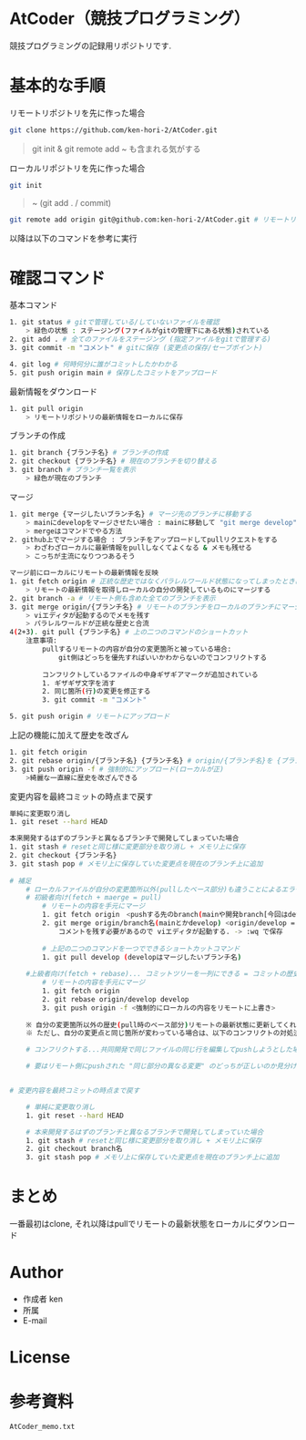 # AtCoder（競技プログラミング）
競技プログラミングの記録用リポジトリです.

# 基本的な手順
<!-- # リモートリポジトリを先に作った場合
<github上でリポジトリ作成 & url取得>
```bash
git clone https://github.com/ken-hori-2/AtCoder.git
```
git init & git remote add ~ も含まれる気がする
# ローカルリポジトリを先に作った場合
```bash
git init
```
~
```bash
git remote add origin git@github.com:ken-hori-2/AtCoder.git # リモートリポジトリをoriginに設定
```

# 以降は以下のコマンドを参考に実行 -->

リモートリポジトリを先に作った場合
```bash
git clone https://github.com/ken-hori-2/AtCoder.git
```
 > git init & git remote add ~ も含まれる気がする

ローカルリポジトリを先に作った場合
```bash
git init
```
 > ~ (git add . / commit)
```bash
git remote add origin git@github.com:ken-hori-2/AtCoder.git # リモートリポジトリをoriginに設定
```
    
以降は以下のコマンドを参考に実行

<!-- # Features

"hoge"のセールスポイントや差別化などを説明する -->

<!-- # Requirement

* git version 2.39.3 (Apple Git-145)
* Python 3.8.8

# Installation

Requirementで列挙したライブラリなどのインストール方法を説明する

```bash
pip install huga_package
``` -->

<!-- # Usage

```bash
git clone https://github.com/ken-hori-2/AtCoder.git
cd AtCoder
``` -->

<!-- # Note -->

# 確認コマンド
<!-- <基本コマンド>
git status # gitで管理している/していないファイルを確認
    > 緑色の状態 : ステージング(ファイルがgitの管理下にある状態)されている
git add . # 全てのファイルをステージング (指定ファイルをgitで管理する)
git commit -m "コメント" # gitに保存 (変更点の保存/セーブポイント)

git log # 何時何分に誰がコミットしたかわかる
git push origin main # 保存したコミットをアップロード

<最新情報をダウンロード>
git pull origin # リモートリポジトリの最新情報をローカルに保存

<ブランチの作成>
git branch {ブランチ名} # ブランチの作成
git checkout {ブランチ名} # 現在のブランチを切り替える
git branch # ブランチ一覧を表示
    > 緑色が現在のブランチ

<マージ>
git merge {マージしたいブランチ名} # マージ先のブランチに移動する
    > mainにdevelopをマージさせたい場合 : mainに移動して "git merge develop"
    > mergeはコマンドでやる方法
github上でマージする場合 : ブランチをアップロードしてpullリクエストをする
    > わざわざローカルに最新情報をpullしなくてよくなる & メモも残せる
    > こっちが主流になりつつあるそう

<マージ前にローカルにリモートの最新情報を反映>
git fetch origin # 正統な歴史ではなくパラレルワールド状態になってしまったときに行う
    > リモートの最新情報を取得しローカルの自分の開発しているものにマージする
git branch -a # リモート側も含めた全てのブランチを表示
git merge origin/{ブランチ名} # リモートのブランチをローカルのブランチにマージ
    > viエディタが起動するのでメモを残す
    > パラレルワールドが正統な歴史と合流
> git pull {ブランチ名} # 上の二つのコマンドのショートカット
    注意事項:
        pullするリモートの内容が自分の変更箇所と被っている場合:
            git側はどっちを優先すればいいかわからないのでコンフリクトする
        
        コンフリクトしているファイルの中身ギザギアマークが追加されている
        1. ギザギザ文字を消す
        2. 同じ箇所(行)の変更を修正する
        3. git commit -m "コメント"

git push origin # リモートにアップロード

<上記の機能に加えて歴史を改ざん>
git fetch origin
git rebase origin/{ブランチ名} {ブランチ名} # origin/{ブランチ名}を {ブランチ名}にリベースする
git push origin -f # 強制的にアップロード(ローカルが正)
    >綺麗な一直線に歴史を改ざんできる


<変更内容を最終コミットの時点まで戻す> -->
基本コマンド
```bash
1. git status # gitで管理している/していないファイルを確認
    > 緑色の状態 : ステージング(ファイルがgitの管理下にある状態)されている
2. git add . # 全てのファイルをステージング (指定ファイルをgitで管理する)
3. git commit -m "コメント" # gitに保存 (変更点の保存/セーブポイント)

4. git log # 何時何分に誰がコミットしたかわかる
5. git push origin main # 保存したコミットをアップロード
```

最新情報をダウンロード
```bash
1. git pull origin
    > リモートリポジトリの最新情報をローカルに保存
```


ブランチの作成
```bash
1. git branch {ブランチ名} # ブランチの作成
2. git checkout {ブランチ名} # 現在のブランチを切り替える
3. git branch # ブランチ一覧を表示
    > 緑色が現在のブランチ
```

マージ
```bash
1. git merge {マージしたいブランチ名} # マージ先のブランチに移動する
    > mainにdevelopをマージさせたい場合 : mainに移動して "git merge develop"
    > mergeはコマンドでやる方法
2. github上でマージする場合 : ブランチをアップロードしてpullリクエストをする
    > わざわざローカルに最新情報をpullしなくてよくなる & メモも残せる
    > こっちが主流になりつつあるそう

マージ前にローカルにリモートの最新情報を反映
1. git fetch origin # 正統な歴史ではなくパラレルワールド状態になってしまったときに行う
    > リモートの最新情報を取得しローカルの自分の開発しているものにマージする
2. git branch -a # リモート側も含めた全てのブランチを表示
3. git merge origin/{ブランチ名} # リモートのブランチをローカルのブランチにマージ
    > viエディタが起動するのでメモを残す
    > パラレルワールドが正統な歴史と合流
4(2+3). git pull {ブランチ名} # 上の二つのコマンドのショートカット
    注意事項:
        pullするリモートの内容が自分の変更箇所と被っている場合:
            git側はどっちを優先すればいいかわからないのでコンフリクトする
        
        コンフリクトしているファイルの中身ギザギアマークが追加されている
        1. ギザギザ文字を消す
        2. 同じ箇所(行)の変更を修正する
        3. git commit -m "コメント"

5. git push origin # リモートにアップロード
```

上記の機能に加えて歴史を改ざん
```bash
1. git fetch origin
2. git rebase origin/{ブランチ名} {ブランチ名} # origin/{ブランチ名}を {ブランチ名}にリベースする
3. git push origin -f # 強制的にアップロード(ローカルが正)
    >綺麗な一直線に歴史を改ざんできる
```


変更内容を最終コミットの時点まで戻す
<!-- # 単純に変更取り消し
1. git reset --hard HEAD

# 本来開発するはずのブランチと異なるブランチで開発してしまっていた場合
1. git stash # resetと同じ様に変更部分を取り消し + メモリ上に保存 
2. git checkout {ブランチ名}
3. git stash pop # メモリ上に保存していた変更点を現在のブランチ上に追加 -->

```bash
単純に変更取り消し
1. git reset --hard HEAD

本来開発するはずのブランチと異なるブランチで開発してしまっていた場合
1. git stash # resetと同じ様に変更部分を取り消し + メモリ上に保存 
2. git checkout {ブランチ名}
3. git stash pop # メモリ上に保存していた変更点を現在のブランチ上に追加
    
# 補足
    # ローカルファイルが自分の変更箇所以外(pullしたベース部分)も違うことによるエラー...pushするときにリモートが他の誰かが変更して自分のローカルのものと歴史が変わっていた場合(最初のpull時と違う)
    # 初級者向け(fetch + maerge = pull)
        # リモートの内容を手元にマージ
        1. git fetch origin　<pushする先のbranch(mainや開発branch[今回はdevelop])の最新情報をリモートからダウンロード>
        2. git merge origin/branch名(mainとかdevelop) <origin/develop = リモート上のdevelopを手元のdevelopにマージ (=ローカルに反映)>
            コメントを残す必要があるので viエディタが起動する. -> :wq で保存
    
        # 上記の二つのコマンドを一つでできるショートカットコマンド
        1. git pull develop (developはマージしたいブランチ名)
    
    #上級者向け(fetch + rebase)... コミットツリーを一列にできる = コミットの歴史を改ざんできる
        # リモートの内容を手元にマージ
        1. git fetch origin
        2. git rebase origin/develop develop
        3. git push origin -f <強制的にローカルの内容をリモートに上書き>
    
    ※ 自分の変更箇所以外の歴史(pull時のベース部分)リモートの最新状態に更新してくれる
    ※ ただし、自分の変更点と同じ箇所が変わっている場合は、以下のコンフリクトの対処法を行う

    # コンフリクトする...共同開発で同じファイルの同じ行を編集してpushしようとした場合

    # 要はリモート側にpushされた "同じ部分の異なる変更" のどっちが正しいのか見分けがついていない状態


# 変更内容を最終コミットの時点まで戻す

    # 単純に変更取り消し
    1. git reset --hard HEAD

    # 本来開発するはずのブランチと異なるブランチで開発してしまっていた場合
    1. git stash # resetと同じ様に変更部分を取り消し + メモリ上に保存 
    2. git checkout branch名
    3. git stash pop # メモリ上に保存していた変更点を現在のブランチ上に追加
```


# まとめ
一番最初はclone, それ以降はpullでリモートの最新状態をローカルにダウンロード

# Author

* 作成者 ken
* 所属
* E-mail

# License

<!-- "hoge" is under [MIT license](https://en.wikipedia.org/wiki/MIT_License).

"hoge" is Confidential. -->

# 参考資料
```bash
AtCoder_memo.txt
```
